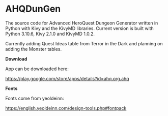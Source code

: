 # AHQDunGen

The source code for Advanced HeroQuest Dungeon Generator written in Python with Kivy and the KivyMD libraries. 
Current version is built with Python 3.10.6, Kivy 2.1.0 and KivyMD 1.0.2.

Currently adding Quest Ideas table from Terror in the Dark and planning on adding the Monster tables.


**Download**

App can be downloaded here: 

https://play.google.com/store/apps/details?id=ahq.org.ahq


**Fonts** 

Fonts come from yeoldeinn:

https://english.yeoldeinn.com/design-tools.php#fontpack
